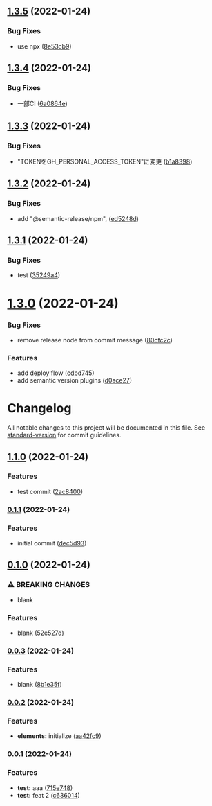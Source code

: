 ## [1.3.5](https://github.com/nontangent/nx-ci-example/compare/v1.3.4...v1.3.5) (2022-01-24)


### Bug Fixes

* use npx ([8e53cb9](https://github.com/nontangent/nx-ci-example/commit/8e53cb968fb303fb53745c3043f2afd154909091))

## [1.3.4](https://github.com/nontangent/nx-ci-example/compare/v1.3.3...v1.3.4) (2022-01-24)


### Bug Fixes

* 一部CI ([6a0864e](https://github.com/nontangent/nx-ci-example/commit/6a0864e9e61290b2b950d3784c05d4a15f09b940))

## [1.3.3](https://github.com/nontangent/nx-ci-example/compare/v1.3.2...v1.3.3) (2022-01-24)


### Bug Fixes

* "TOKENをGH_PERSONAL_ACCESS_TOKEN"に変更 ([b1a8398](https://github.com/nontangent/nx-ci-example/commit/b1a8398c999702a159fbf281fac8af60082c91f3))

## [1.3.2](https://github.com/nontangent/nx-ci-example/compare/v1.3.1...v1.3.2) (2022-01-24)


### Bug Fixes

* add "@semantic-release/npm", ([ed5248d](https://github.com/nontangent/nx-ci-example/commit/ed5248dc5a44716ae0a2ce598a30a11cb66d8d74))

## [1.3.1](https://github.com/nontangent/nx-ci-example/compare/v1.3.0...v1.3.1) (2022-01-24)


### Bug Fixes

* test ([35249a4](https://github.com/nontangent/nx-ci-example/commit/35249a4f2e3fe2f3775fa547678cc675b5d46243))

# [1.3.0](https://github.com/nontangent/nx-ci-example/compare/v1.2.0...v1.3.0) (2022-01-24)


### Bug Fixes

* remove release node from commit message ([80cfc2c](https://github.com/nontangent/nx-ci-example/commit/80cfc2c0314cff62cd2906b86a6c2031a2de7dbf))


### Features

* add deploy flow ([cdbd745](https://github.com/nontangent/nx-ci-example/commit/cdbd745abaf8ab8a3a16045317eff08261c5a74f))
* add semantic version plugins ([d0ace27](https://github.com/nontangent/nx-ci-example/commit/d0ace27ffe546250ad62b49a074d4e91de64d6bd))

# Changelog

All notable changes to this project will be documented in this file. See [standard-version](https://github.com/conventional-changelog/standard-version) for commit guidelines.

## [1.1.0](https://github.com/nontangent/nx-ci-example/compare/v1.0.0...v1.1.0) (2022-01-24)


### Features

* test commit ([2ac8400](https://github.com/nontangent/nx-ci-example/commit/2ac84009f8cf75fe208baeff9077e74775522d87))

### [0.1.1](https://github.com/nontangent/nx-ci-example/compare/v0.1.0...v0.1.1) (2022-01-24)


### Features

* initial commit ([dec5d93](https://github.com/nontangent/nx-ci-example/commit/dec5d93f69b2e674ff3f852a6684e95ef474542e))

## [0.1.0](https://github.com/nontangent/nx-ci-example/compare/v0.0.3...v0.1.0) (2022-01-24)


### ⚠ BREAKING CHANGES

* blank

### Features

* blank ([52e527d](https://github.com/nontangent/nx-ci-example/commit/52e527d6198c53bd5c8edb5b040610b766bae64f))

### [0.0.3](https://github.com/nontangent/nx-ci-example/compare/v0.0.2...v0.0.3) (2022-01-24)


### Features

* blank ([8b1e35f](https://github.com/nontangent/nx-ci-example/commit/8b1e35f65f981628083eb8dc1882ef639c32fc5b))

### [0.0.2](https://github.com/nontangent/nx-ci-example/compare/v0.0.1...v0.0.2) (2022-01-24)


### Features

* **elements:** initialize ([aa42fc9](https://github.com/nontangent/nx-ci-example/commit/aa42fc931e74ce8f2df90f6a890ce3acf4010a43))

### 0.0.1 (2022-01-24)


### Features

* **test:** aaa ([715e748](https://github.com/nontangent/nx-ci-example/commit/715e7484ee90685b99f30c99d60ae95f81dba637))
* **test:** feat 2 ([c636014](https://github.com/nontangent/nx-ci-example/commit/c636014c658df69ab5565de7660eb9d582ef1e3e))
